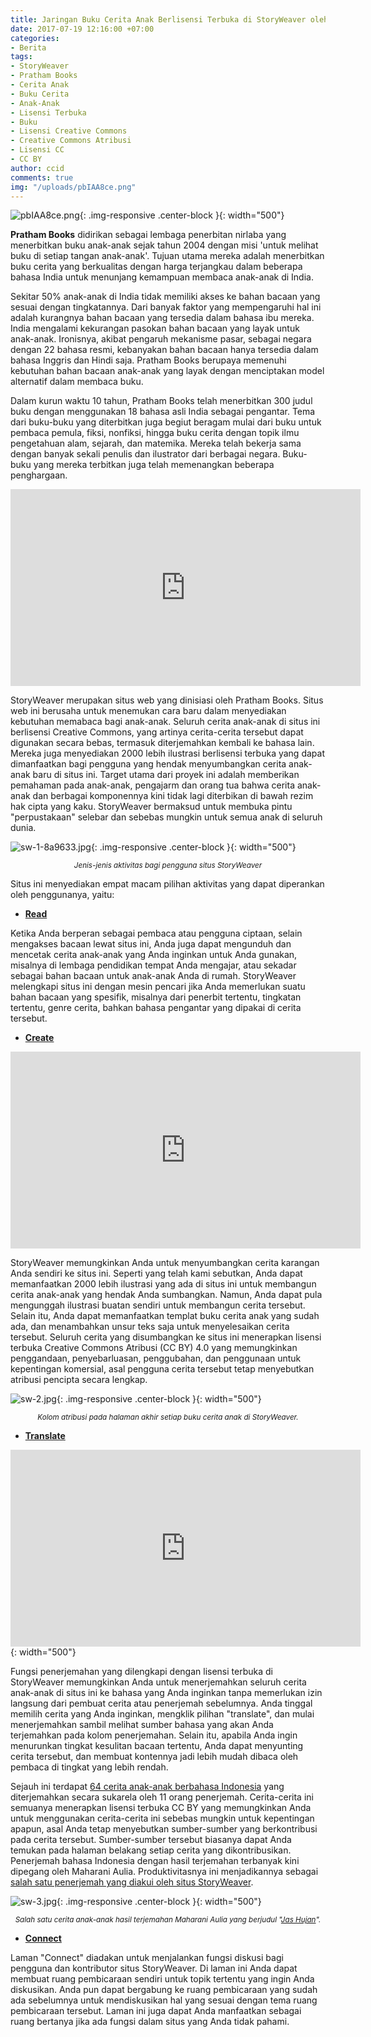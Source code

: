 ```yaml
---
title: Jaringan Buku Cerita Anak Berlisensi Terbuka di StoryWeaver oleh Pratham Books
date: 2017-07-19 12:16:00 +07:00
categories:
- Berita
tags:
- StoryWeaver
- Pratham Books
- Cerita Anak
- Buku Cerita
- Anak-Anak
- Lisensi Terbuka
- Buku
- Lisensi Creative Commons
- Creative Commons Atribusi
- Lisensi CC
- CC BY
author: ccid
comments: true
img: "/uploads/pbIAA8ce.png"
---
```


![pbIAA8ce.png](/uploads/pbIAA8ce.png){: .img-responsive .center-block }{: width="500"}

**Pratham Books** didirikan sebagai lembaga penerbitan nirlaba yang menerbitkan buku anak-anak sejak tahun 2004 dengan misi 'untuk melihat buku di setiap tangan anak-anak'. Tujuan utama mereka adalah menerbitkan buku cerita yang berkualitas dengan harga terjangkau dalam beberapa bahasa India untuk menunjang kemampuan membaca anak-anak di India. 

Sekitar 50% anak-anak di India tidak memiliki akses ke bahan bacaan yang sesuai dengan tingkatannya. Dari banyak faktor yang mempengaruhi hal ini adalah kurangnya bahan bacaan yang tersedia dalam bahasa ibu mereka. India mengalami kekurangan pasokan bahan bacaan yang layak untuk anak-anak. Ironisnya, akibat pengaruh mekanisme pasar,  sebagai negara dengan 22 bahasa resmi, kebanyakan bahan bacaan hanya tersedia dalam bahasa Inggris dan Hindi saja. Pratham Books berupaya memenuhi kebutuhan bahan bacaan anak-anak yang layak dengan menciptakan model alternatif dalam membaca buku.

Dalam kurun waktu 10 tahun, Pratham Books telah menerbitkan 300 judul buku dengan menggunakan 18 bahasa asli India sebagai pengantar. Tema dari buku-buku yang diterbitkan juga begiut beragam mulai dari buku untuk pembaca pemula, fiksi, nonfiksi, hingga buku cerita dengan topik ilmu pengetahuan alam, sejarah, dan matemika. Mereka telah bekerja sama dengan banyak sekali penulis dan ilustrator dari berbagai negara. Buku-buku yang mereka terbitkan juga telah memenangkan beberapa penghargaan.

<div class="embed-responsive embed-responsive-16by9"><iframe width="560" height="315" src="https://www.youtube.com/embed/Cc8ZIvDluh8" frameborder="0" allowfullscreen></iframe></div>

StoryWeaver merupakan situs web yang dinisiasi oleh Pratham Books. Situs web ini berusaha untuk menemukan cara baru dalam menyediakan kebutuhan memabaca bagi anak-anak. Seluruh cerita anak-anak di situs ini berlisensi Creative Commons, yang artinya cerita-cerita tersebut dapat digunakan secara bebas, termasuk diterjemahkan kembali ke bahasa lain. Mereka juga menyediakan 2000 lebih ilustrasi berlisensi terbuka yang dapat dimanfaatkan bagi pengguna yang hendak menyumbangkan cerita anak-anak baru di situs ini. Target utama dari proyek ini adalah memberikan pemahaman pada anak-anak, pengajarm dan orang tua bahwa cerita anak-anak dan berbagai komponennya kini tidak lagi diterbikan di bawah rezim hak cipta yang kaku. StoryWeaver bermaksud untuk membuka pintu "perpustakaan" selebar dan sebebas mungkin untuk semua anak di seluruh dunia.

![sw-1-8a9633.jpg](/uploads/sw-1-8a9633.jpg){: .img-responsive .center-block }{: width="500"}<center><small><i>Jenis-jenis aktivitas bagi pengguna situs StoryWeaver</i></small></center>

Situs ini menyediakan empat macam pilihan aktivitas yang dapat diperankan oleh penggunanya, yaitu:

* **[Read](https://storyweaver.org.in/search)**

Ketika Anda berperan sebagai pembaca atau pengguna ciptaan, selain mengakses bacaan lewat situs ini, Anda juga dapat mengunduh dan mencetak cerita anak-anak yang Anda inginkan untuk Anda gunakan, misalnya di lembaga pendidikan tempat Anda mengajar, atau sekadar sebagai bahan bacaan untuk anak-anak Anda di rumah. StoryWeaver melengkapi situs ini dengan mesin pencari jika Anda memerlukan suatu bahan bacaan yang spesifik, misalnya dari penerbit tertentu, tingkatan tertentu, genre cerita, bahkan bahasa pengantar yang dipakai di cerita tersebut. 

* **[Create](https://storyweaver.org.in/start)**

<div class="embed-responsive embed-responsive-16by9"><iframe width="560" height="315" src="https://www.youtube.com/embed/LDPyK_sOiv8" frameborder="0" allowfullscreen></iframe></div>

StoryWeaver memungkinkan Anda untuk menyumbangkan cerita karangan Anda sendiri ke situs ini. Seperti yang telah kami sebutkan, Anda dapat memanfaatkan 2000 lebih ilustrasi yang ada di situs ini untuk membangun cerita anak-anak yang hendak Anda sumbangkan. Namun, Anda dapat pula mengunggah ilustrasi buatan sendiri untuk membangun cerita tersebut. Selain itu, Anda dapat memanfaatkan templat buku cerita anak yang sudah ada, dan menambahkan unsur teks saja untuk menyelesaikan cerita tersebut. Seluruh cerita yang disumbangkan ke situs ini menerapkan lisensi terbuka Creative Commons Atribusi (CC BY) 4.0 yang memungkinkan penggandaan, penyebarluasan, penggubahan, dan penggunaan untuk kepentingan komersial, asal pengguna cerita tersebut tetap menyebutkan atribusi pencipta secara lengkap.

![sw-2.jpg](/uploads/sw-2.jpg){: .img-responsive .center-block }{: width="500"}<center><small><i>Kolom atribusi pada halaman akhir setiap buku cerita anak di StoryWeaver.</i></small></center>

* **[Translate](https://storyweaver.org.in/translate)**

<div class="embed-responsive embed-responsive-16by9"><iframe width="560" height="315" src="https://www.youtube.com/embed/yyVvz7sM8b8" frameborder="0" allowfullscreen></iframe></div>{: width="500"}


Fungsi penerjemahan yang dilengkapi dengan lisensi terbuka di StoryWeaver memungkinkan Anda untuk menerjemahkan seluruh cerita anak-anak di situs ini ke bahasa yang Anda inginkan tanpa memerlukan izin langsung dari pembuat cerita atau penerjemah sebelumnya. Anda tinggal memilih cerita yang Anda inginkan, mengklik pilihan "translate", dan mulai menerjemahkan sambil melihat sumber bahasa yang akan Anda terjemahkan pada kolom penerjemahan. Selain itu, apabila Anda ingin menurunkan tingkat kesulitan bacaan tertentu, Anda dapat menyunting cerita tersebut, dan membuat kontennya jadi lebih mudah dibaca oleh pembaca di tingkat yang lebih rendah. 

Sejauh ini terdapat [64 cerita anak-anak berbahasa Indonesia](https://storyweaver.org.in/search?search%5Bquery%5D=&search%5Bcategories%5D%5B%5D=all&search%5Blanguages%5D%5B%5D=Bahasa+Indonesia&search%5Bpublishers%5D%5B%5D=all&search%5Bchild_created%5D=&search%5Breading_levels%5D%5B%5D=all&search%5Bsort%5D=&search%5Bauthors%5D=&page=1&per_page=9) yang diterjemahkan secara sukarela oleh 11 orang penerjemah. Cerita-cerita ini semuanya menerapkan lisensi terbuka CC BY yang memungkinkan Anda untuk menggunakan cerita-cerita ini sebebas mungkin untuk kepentingan apapun, asal Anda tetap menyebutkan sumber-sumber yang berkontribusi pada cerita tersebut. Sumber-sumber tersebut biasanya dapat Anda temukan pada halaman belakang setiap cerita yang dikontribusikan. Penerjemah bahasa Indonesia dengan hasil terjemahan terbanyak kini dipegang oleh Maharani Aulia. Produktivitasnya ini menjadikannya sebagai [salah satu penerjemah yang diakui oleh situs StoryWeaver](http://blog.prathambooks.org/2017/02/freedom-to-read.html).

![sw-3.jpg](/uploads/sw-3.jpg){: .img-responsive .center-block }{: width="500"}<center><small><i>Salah satu cerita anak-anak hasil terjemahan Maharani Aulia yang berjudul "<a href="https://storyweaver.org.in/stories/8768-jas-hujan">Jas Hujan</a>".</i></small></center>

* **[Connect](connect.storyweaver.org.in)**

Laman "Connect" diadakan untuk menjalankan fungsi diskusi bagi pengguna dan kontributor situs StoryWeaver. Di laman ini Anda dapat membuat ruang pembicaraan sendiri untuk topik tertentu yang ingin Anda diskusikan. Anda pun dapat bergabung ke ruang pembicaraan yang sudah ada sebelumnya untuk mendiskusikan hal yang sesuai dengan tema ruang pembicaraan tersebut. Laman ini juga dapat Anda manfaatkan sebagai ruang bertanya jika ada fungsi dalam situs yang Anda tidak pahami.